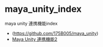# maya_unity_index
maya unity 連携機能index

- ![]()(https://github.com/175B005/maya_unity)     
- [Maya Unity 連携機能2](https://github.com/175B005/maya_unity2)  


